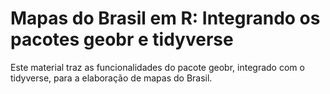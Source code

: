 # Mapas do Brasil em R: Integrando os pacotes geobr e tidyverse
Este material traz as funcionalidades do pacote geobr, integrado com o tidyverse, para a elaboração de mapas do Brasil.
